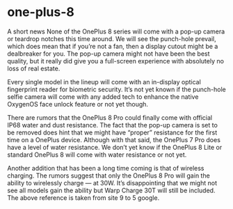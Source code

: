 # one-plus-8
A short news
None of the OnePlus 8 series will come with a pop-up camera or teardrop notches this time around. We will see the punch-hole prevail, which does mean that if you’re not a fan, then a display cutout might be a dealbreaker for you. The pop-up camera might not have been the best quality, but it really did give you a full-screen experience with absolutely no loss of real estate.

Every single model in the lineup will come with an in-display optical fingerprint reader for biometric security. It’s not yet known if the punch-hole selfie camera will come with any added tech to enhance the native OxygenOS face unlock feature or not yet though.

There are rumors that the OnePlus 8 Pro could finally come with official IP68 water and dust resistance. The fact that the pop-up camera is set to be removed does hint that we might have “proper” resistance for the first time on a OnePlus device. Although with that said, the OnePlus 7 Pro does have a level of water resistance. We don’t yet know if the OnePlus 8 Lite or standard OnePlus 8 will come with water resistance or not yet.

Another addition that has been a long time coming is that of wireless charging. The rumors suggest that only the OnePlus 8 Pro will gain the ability to wirelessly charge — at 30W. It’s disappointing that we might not see all models gain the ability but Warp Charge 30T will still be included.
The above reference is taken from site 9 to 5 google.
